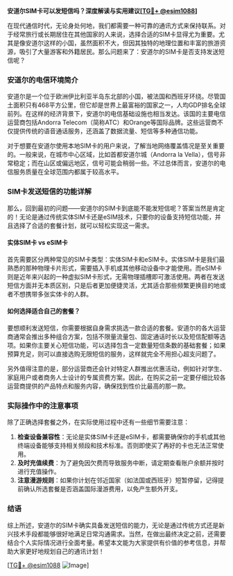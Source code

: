 **安道尔SIM卡可以发短信吗？深度解读与实用建议[[TG💪+ @esim1088](https://t.me/s/esim1088)]**

在现代通信时代，无论身处何地，我们都需要一种可靠的通讯方式来保持联系。对于经常旅行或长期居住在其他国家的人来说，选择合适的SIM卡显得尤为重要。尤其是像安道尔这样的小国，虽然面积不大，但因其独特的地理位置和丰富的旅游资源，吸引了大量游客和外籍居民。那么问题来了：安道尔的SIM卡是否支持发送短信呢？

### 安道尔的电信环境简介

安道尔是一个位于欧洲伊比利亚半岛东北部的小国，被法国和西班牙环绕。尽管国土面积只有468平方公里，但它却是世界上最富裕的国家之一，人均GDP排名全球前列。在这样的经济背景下，安道尔的电信基础设施也相当发达。该国的主要电信运营商包括Andorra Telecom（简称ATC）和Orange等国际品牌。这些运营商不仅提供传统的语音通话服务，还涵盖了数据流量、短信等多种通信功能。

对于想要在安道尔使用本地SIM卡的用户来说，了解当地网络覆盖情况是至关重要的。一般来说，在城市中心区域，比如首都安道尔城（Andorra la Vella），信号非常稳定；而在山区或偏远地区，信号可能会稍弱一些。不过总体而言，安道尔的电信服务质量在全球范围内都属于较高水平。

### SIM卡发送短信的功能详解

那么，回到最初的问题——安道尔的SIM卡到底能不能发短信呢？答案当然是肯定的！无论是通过传统实体SIM卡还是eSIM技术，只要你的设备支持短信功能，并且选择了合适的套餐计划，就可以轻松实现这一需求。

#### 实体SIM卡 vs eSIM卡

首先需要区分两种常见的SIM卡类型：实体SIM卡和eSIM卡。实体SIM卡是我们最熟悉的那种物理卡片形式，需要插入手机或其他移动设备中才能使用。而eSIM卡则是近年来兴起的一种虚拟SIM卡形式，无需物理插槽即可激活使用。两者在发送短信方面并无本质区别，只是后者更加便捷灵活，尤其适合那些频繁更换目的地或者不想携带多张实体卡的人群。

#### 如何选择适合自己的套餐？

要想顺利发送短信，你需要根据自身需求挑选一款合适的套餐。安道尔的各大运营商通常会推出多种组合方案，包括不限量流量包、固定通话时长以及短信配额等选项。如果你主要关心短信功能，可以选择包含一定数量短信条数的基础套餐；如果预算充足，则可以直接选购无限短信的服务，这样就完全不用担心超支问题了。

另外值得注意的是，部分运营商还会针对特定人群推出优惠活动，例如针对学生、家庭用户或者商务人士设计的专属资费方案。因此，在购买之前一定要仔细比较各运营商提供的产品特点和服务内容，确保找到性价比最高的那一款。

### 实际操作中的注意事项

除了正确选择套餐之外，在实际使用过程中还有一些细节需要注意：

1. **检查设备兼容性**：无论是实体SIM卡还是eSIM卡，都需要确保你的手机或其他终端设备能够支持相关频段和技术标准。否则即使买了再好的卡也无法正常使用。
2. **及时充值续费**：为了避免因欠费而导致服务中断，请定期查看账户余额并按时进行充值操作。
3. **注意漫游规则**：如果你计划在邻近国家（如法国或西班牙）短暂停留，记得提前确认所选套餐是否涵盖国际漫游费用，以免产生额外开支。

### 结语

综上所述，安道尔的SIM卡确实具备发送短信的能力，无论是通过传统方式还是新兴技术手段都能够很好地满足日常沟通需求。当然，在做出最终决定之前，还需要结合个人实际情况进行全面考量。希望本文能为大家提供有价值的参考信息，并帮助大家更好地规划自己的通讯计划！

[[TG💪+ @esim1088](https://t.me/s/esim1088) ![Image](https://i.postimg.cc/4NQfJmqS/Snipaste-2025-05-13-00-14-12.png)]